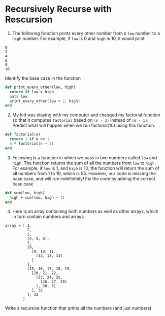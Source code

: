 # Recursively Recurse with Rescursion

1. The following function prints every other number from a `low` number to a `high` number. For example, if `low` is 0 and `high` is 10, it would print
```
0
2
4
6
8
10
```
Identify the base case in the function
``` ruby
def print_every_other(low, high)
  return if low > high
  puts low
  print_every_other(low + 2, high)
end
```


2. My kid was playing with my computer and changed my factorial function so that it computes `factorial` based on `(n - 2)` instead of `(n - 1)`. Predict what will happen when we run factorial(10) using this function.
``` ruby
def factorial(n)
  return 1 if n == 1
  n * factorial(n - 2)
end
```


3. Following is a function in which we pass in two numbers called `low` and `high`. The function returns the sum of all the numbers from `low` to `high`. For example, if `low` is 1, and `high` is 10, the function will return the sum of all numbers from 1 to 10, which is 55. However, our code is missing the base case, and will run indefinitely! Fix the code by adding the correct base case
``` ruby
def sum(low, high)
  high + sum(low, high - 1)
end
```


4. Here is an array containing both numbers as well as other arrays, which in turn contain numbers and arrays.
```
array = [ 1,
          2,
          3,
          [4, 5, 6],
          7, 
          [8,
            [9, 10, 11,
              [12, 13, 14]
            ]
          ],
          [15, 16, 17, 18, 19,
            [20, 21, 22, 
              [23, 24, 25,
                [26, 27, 29]
              ], 30, 31
            ], 32
          ], 33
        ]
```
Write a recursive function that prints all the numbers (and just numbers)
